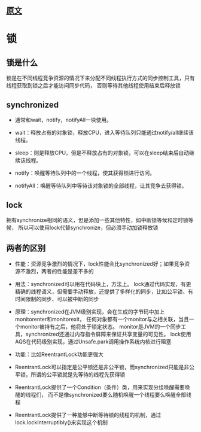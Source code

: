 
## [原文](https://github.com/xbox1994/2018-Java-Interview/blob/master/MD/Java%E5%9F%BA%E7%A1%80-%E5%A4%9A%E7%BA%BF%E7%A8%8B.md)

# 锁

## 锁是什么
锁是在不同线程竞争资源的情况下来分配不同线程执行方式的同步控制工具，只有线程获取到锁之后才能访问同步代码，
否则等待其他线程使用结束后释放锁

## synchronized

- 通常和wait，notify，notifyAll一块使用。

- wait：释放占有的对象锁，释放CPU，进入等待队列只能通过notify/all继续该线程。

- sleep：则是释放CPU，但是不释放占有的对象锁，可以在sleep结束后自动继续该线程。

- notify：唤醒等待队列中的一个线程，使其获得锁进行访问。

- notifyAll：唤醒等待队列中等待该对象锁的全部线程，让其竞争去获得锁。

## lock
拥有synchronize相同的语义，但是添加一些其他特性，如中断锁等候和定时锁等候，
所以可以使用lock代替synchronize，但必须手动加锁释放锁

## 两者的区别

- 性能：资源竞争激烈的情况下，lock性能会比synchronized好；如果竞争资源不激烈，两者的性能是差不多的

- 用法：synchronized可以用在代码块上，方法上。
lock通过代码实现，有更精确的线程语义，但需要手动释放，还提供了多样化的同步，比如公平锁、有时间限制的同步、可以被中断的同步

- 原理：synchronized在JVM级别实现，会在生成的字节码中加上monitorenter和monitorexit，
任何对象都有一个monitor与之相关联，当且一个monitor被持有之后，他将处于锁定状态。
monitor是JVM的一个同步工具，synchronized还通过内存指令屏障来保证共享变量的可见性。
lock使用AQS在代码级别实现，通过Unsafe.park调用操作系统内核进行阻塞

- 功能：比如ReentrantLock功能更强大

- ReentrantLock可以指定是公平锁还是非公平锁，而synchronized只能是非公平锁，所谓的公平锁就是先等待的线程先获得锁

- ReentrantLock提供了一个Condition（条件）类，用来实现分组唤醒需要唤醒的线程们，
而不是像synchronized要么随机唤醒一个线程要么唤醒全部线程

- ReentrantLock提供了一种能够中断等待锁的线程的机制，通过lock.lockInterruptibly()来实现这个机制
